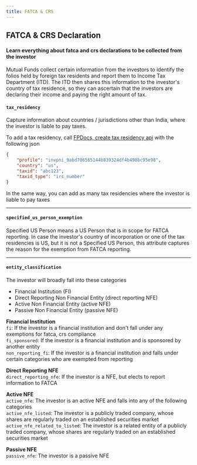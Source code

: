 ```yaml
---
title: FATCA & CRS
---
```

## FATCA & CRS Declaration
#### Learn everything about fatca and crs declarations to be collected from the investor


Mutual Funds collect certain information from the investors to identify the folios held by foreign tax residents and report them to Income Tax Department (ITD). The ITD then shares this information to the investor's country of tax residence, so they can ascertain that the investors are declaring their income and paying the right amount of tax.

#### `tax_residency`

Capture information about countries / jurisdictions other than India, where the investor is liable to pay taxes.

To add a tax residency, call [FPDocs, create tax residency api](https://fintechprimitives.com/docs/api/#create-a-tax-residency) with the following json
```json
{
    "profile": "invpni_9abd706565144b839324df4b498bc95e98",
    "country": "us",
    "taxid": "abc123",
    "taxid_type": "irs_number"
}
```
In the same way, you can add as many tax residencies where the investor is liable to pay taxes

---

#### `specified_us_person_exemption`
Specified US Person means a US Person that is in scope for FATCA reporting.
In case the investor's country of incorporation or one of the tax residencies is US, but it is not a Specified US Person, this attribute captures the reason for the exemption from FATCA reporting.

---

#### `entity_classification`
The investor will broadly fall into these categories

- Financial Institution (FI)
- Direct Reporting Non Financial Entity (direct reporting NFE)
- Active Non Financial Entity (active NFE)
- Passive Non Financial Entity (passive NFE)

**Financial Institution**  
`fi`: If the investor is a financial institution and don't fall under any exemptions for fatca, crs compliance  
`fi_sponsored`: If the investor is a financial institution and is sponsored by another entity  
`non_reporting_fi`: If the investor is a financial institution and falls under certain categories who are exempted from reporting  

**Direct Reporting NFE**  
`direct_reporting_nfe`: If the investor is a NFE, but elects to report information to FATCA

**Active NFE**  
`active_nfe`: The investor is an active NFE and falls into any of the following categories  
`active_nfe_listed`: The investor is a publicly traded company, whose shares are regularly traded on an established securities market  
`active_nfe_related_to_listed`: The investor is a related entity of a publicly traded company, whose shares are regularly traded on an established securities market

**Passive NFE**  
`passive_nfe`: The investor is a passive NFE